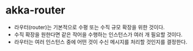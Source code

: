# akka-router

* 라우터(router)는 기본적으로 수평 또는 수직 규모 확장을 위한 것이다.
* 수직 확장을 원한다면 같은 작어을 수행하는 인스턴스가 여러 개 필요할 것이다.
* 라우터는 여러 인스턴스 중에 어떤 것이 수신 메시지를 처리할 것인지를 결정한다.

